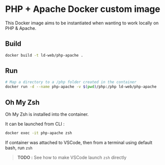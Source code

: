 # PHP + Apache Docker custom image

This Docker image aims to be instantiated when wanting to work locally on PHP & Apache.

## Build

```bash
docker build -t ld-web/php-apache .
```

## Run

```bash
# Map a directory to a /php folder created in the container
docker run -d --name php-apache -v $(pwd)/php:/php ld-web/php-apache
```

## Oh My Zsh

Oh My Zsh is installed into the container.

It can be launched from CLI :

```bash
docker exec -it php-apache zsh
```

If container was attached to VSCode, then from a terminal using default bash, run `zsh`

> **TODO :** See how to make VSCode launch `zsh` directly

